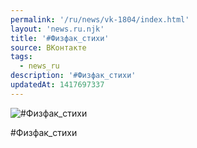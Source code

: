 ```yaml
---
permalink: '/ru/news/vk-1804/index.html'
layout: 'news.ru.njk'
title: '#Физфак_стихи'
source: ВКонтакте
tags:
  - news_ru
description: '#Физфак_стихи'
updatedAt: 1417697337
---
```

![#Физфак_стихи](https://sun9-13.userapi.com/impf/mIaaZGWyuExu0RbTAiSL7qTUTMrmRXquihCVWA/vSaTOOxy3QQ.jpg?size=810x1080&quality=96&sign=8e64093650ebe580b56804bf50c53499&c_uniq_tag=sPSdq22cJ2BMWFeHnTk_oqJA6iTbnarDPVWiMA6FL4A&type=album)

#Физфак_стихи
